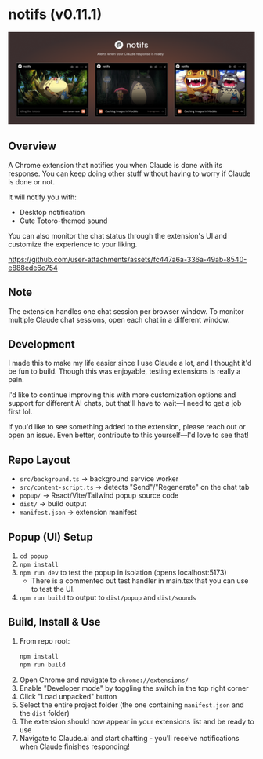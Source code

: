 # notifs (v0.11.1)

![Main Image](popup/public/readme-image.png)

## Overview
A Chrome extension that notifies you when Claude is done with its response. You can keep doing other stuff without having to worry if Claude is done or not. 

It will notify you with:
- Desktop notification
- Cute Totoro-themed sound

You can also monitor the chat status through the extension's UI and customize the experience to your liking.

https://github.com/user-attachments/assets/fc447a6a-336a-49ab-8540-e888ede6e754

## Note
The extension handles one chat session per browser window. To monitor multiple Claude chat sessions, open each chat in a different window.

## Development
I made this to make my life easier since I use Claude a lot, and I thought it'd be fun to build. Though this was enjoyable, testing extensions is really a pain. 

I'd like to continue improving this with more customization options and support for different AI chats, but that'll have to wait—I need to get a job first lol. 

If you'd like to see something added to the extension, please reach out or open an issue. Even better, contribute to this yourself—I'd love to see that!


## Repo Layout
- `src/background.ts` → background service worker
- `src/content-script.ts` → detects "Send"/"Regenerate" on the chat tab
- `popup/` → React/Vite/Tailwind popup source code
- `dist/` → build output
- `manifest.json` → extension manifest

## Popup (UI) Setup
1. `cd popup`
2. `npm install` 
3. `npm run dev` to test the popup in isolation (opens localhost:5173)
   - There is a commented out test handler in main.tsx that you can use to test the UI.
4. `npm run build` to output to `dist/popup` and `dist/sounds`

## Build, Install & Use
1. From repo root:  
   ```bash
   npm install       
   npm run build     
   ```
2. Open Chrome and navigate to `chrome://extensions/`
3. Enable "Developer mode" by toggling the switch in the top right corner
4. Click "Load unpacked" button
5. Select the entire project folder (the one containing `manifest.json` and the `dist` folder)
6. The extension should now appear in your extensions list and be ready to use
7. Navigate to Claude.ai and start chatting - you'll receive notifications when Claude finishes responding!
